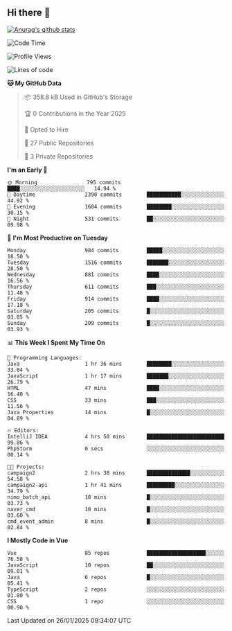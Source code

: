 ## Hi there 👋

[![Anurag's github stats](https://github-readme-stats.vercel.app/api?username=Songwonseok)](https://github.com/anuraghazra/github-readme-stats)



<!--START_SECTION:waka-->
![Code Time](http://img.shields.io/badge/Code%20Time-3%2C254%20hrs%2040%20mins-blue)

![Profile Views](http://img.shields.io/badge/Profile%20Views-0-blue)

![Lines of code](https://img.shields.io/badge/From%20Hello%20World%20I%27ve%20Written-34.8%20million%20lines%20of%20code-blue)

**🐱 My GitHub Data** 

> 📦 358.8 kB Used in GitHub's Storage 
 > 
> 🏆 0 Contributions in the Year 2025
 > 
> 💼 Opted to Hire
 > 
> 📜 27 Public Repositories 
 > 
> 🔑 3 Private Repositories 
 > 
**I'm an Early 🐤** 

```text
🌞 Morning                795 commits         ████░░░░░░░░░░░░░░░░░░░░░   14.94 % 
🌆 Daytime                2390 commits        ███████████░░░░░░░░░░░░░░   44.92 % 
🌃 Evening                1604 commits        ████████░░░░░░░░░░░░░░░░░   30.15 % 
🌙 Night                  531 commits         ██░░░░░░░░░░░░░░░░░░░░░░░   09.98 % 
```
📅 **I'm Most Productive on Tuesday** 

```text
Monday                   984 commits         █████░░░░░░░░░░░░░░░░░░░░   18.50 % 
Tuesday                  1516 commits        ███████░░░░░░░░░░░░░░░░░░   28.50 % 
Wednesday                881 commits         ████░░░░░░░░░░░░░░░░░░░░░   16.56 % 
Thursday                 611 commits         ███░░░░░░░░░░░░░░░░░░░░░░   11.48 % 
Friday                   914 commits         ████░░░░░░░░░░░░░░░░░░░░░   17.18 % 
Saturday                 205 commits         █░░░░░░░░░░░░░░░░░░░░░░░░   03.85 % 
Sunday                   209 commits         █░░░░░░░░░░░░░░░░░░░░░░░░   03.93 % 
```


📊 **This Week I Spent My Time On** 

```text
💬 Programming Languages: 
Java                     1 hr 36 mins        ████████░░░░░░░░░░░░░░░░░   33.04 % 
JavaScript               1 hr 17 mins        ███████░░░░░░░░░░░░░░░░░░   26.79 % 
HTML                     47 mins             ████░░░░░░░░░░░░░░░░░░░░░   16.40 % 
CSS                      33 mins             ███░░░░░░░░░░░░░░░░░░░░░░   11.56 % 
Java Properties          14 mins             █░░░░░░░░░░░░░░░░░░░░░░░░   04.89 % 

🔥 Editors: 
IntelliJ IDEA            4 hrs 50 mins       █████████████████████████   99.86 % 
PhpStorm                 0 secs              ░░░░░░░░░░░░░░░░░░░░░░░░░   00.14 % 

🐱‍💻 Projects: 
campaign2                2 hrs 38 mins       ██████████████░░░░░░░░░░░   54.58 % 
campaign2-api            1 hr 41 mins        █████████░░░░░░░░░░░░░░░░   34.79 % 
nimo_batch_api           10 mins             █░░░░░░░░░░░░░░░░░░░░░░░░   03.73 % 
naver_cmd                10 mins             █░░░░░░░░░░░░░░░░░░░░░░░░   03.60 % 
cmd_event_admin          8 mins              █░░░░░░░░░░░░░░░░░░░░░░░░   02.84 % 
```

**I Mostly Code in Vue** 

```text
Vue                      85 repos            ███████████████████░░░░░░   76.58 % 
JavaScript               10 repos            ██░░░░░░░░░░░░░░░░░░░░░░░   09.01 % 
Java                     6 repos             █░░░░░░░░░░░░░░░░░░░░░░░░   05.41 % 
TypeScript               2 repos             ░░░░░░░░░░░░░░░░░░░░░░░░░   01.80 % 
CSS                      1 repo              ░░░░░░░░░░░░░░░░░░░░░░░░░   00.90 % 
```




 Last Updated on 26/01/2025 09:34:07 UTC
<!--END_SECTION:waka-->
